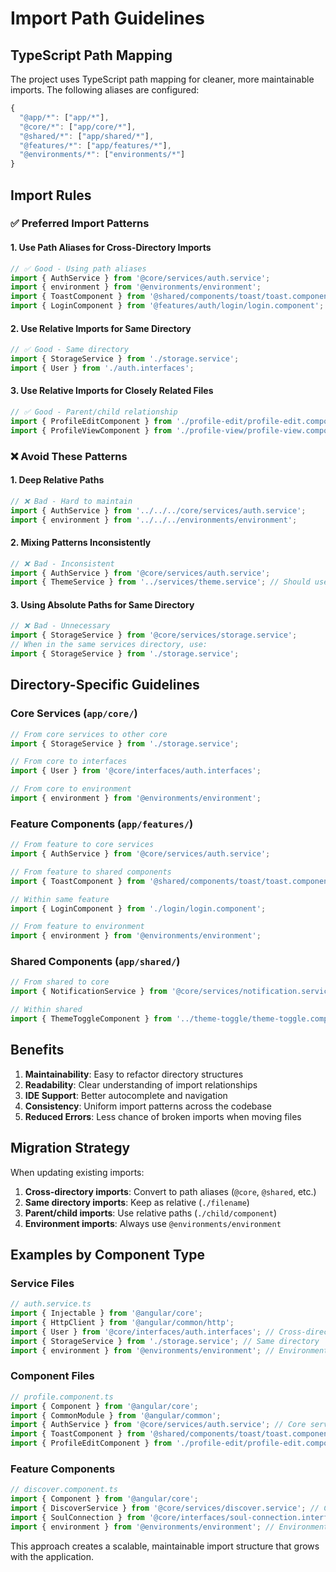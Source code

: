 # Import Path Guidelines

## TypeScript Path Mapping

The project uses TypeScript path mapping for cleaner, more maintainable imports. The following aliases are configured:

```typescript
{
  "@app/*": ["app/*"],
  "@core/*": ["app/core/*"],
  "@shared/*": ["app/shared/*"],
  "@features/*": ["app/features/*"],
  "@environments/*": ["environments/*"]
}
```

## Import Rules

### ✅ Preferred Import Patterns

#### 1. Use Path Aliases for Cross-Directory Imports
```typescript
// ✅ Good - Using path aliases
import { AuthService } from '@core/services/auth.service';
import { environment } from '@environments/environment';
import { ToastComponent } from '@shared/components/toast/toast.component';
import { LoginComponent } from '@features/auth/login/login.component';
```

#### 2. Use Relative Imports for Same Directory
```typescript
// ✅ Good - Same directory
import { StorageService } from './storage.service';
import { User } from './auth.interfaces';
```

#### 3. Use Relative Imports for Closely Related Files
```typescript
// ✅ Good - Parent/child relationship
import { ProfileEditComponent } from './profile-edit/profile-edit.component';
import { ProfileViewComponent } from './profile-view/profile-view.component';
```

### ❌ Avoid These Patterns

#### 1. Deep Relative Paths
```typescript
// ❌ Bad - Hard to maintain
import { AuthService } from '../../../core/services/auth.service';
import { environment } from '../../../environments/environment';
```

#### 2. Mixing Patterns Inconsistently
```typescript
// ❌ Bad - Inconsistent
import { AuthService } from '@core/services/auth.service';
import { ThemeService } from '../services/theme.service'; // Should use @core
```

#### 3. Using Absolute Paths for Same Directory
```typescript
// ❌ Bad - Unnecessary
import { StorageService } from '@core/services/storage.service';
// When in the same services directory, use:
import { StorageService } from './storage.service';
```

## Directory-Specific Guidelines

### Core Services (`app/core/`)
```typescript
// From core services to other core
import { StorageService } from './storage.service';

// From core to interfaces
import { User } from '@core/interfaces/auth.interfaces';

// From core to environment
import { environment } from '@environments/environment';
```

### Feature Components (`app/features/`)
```typescript
// From feature to core services
import { AuthService } from '@core/services/auth.service';

// From feature to shared components
import { ToastComponent } from '@shared/components/toast/toast.component';

// Within same feature
import { LoginComponent } from './login/login.component';

// From feature to environment
import { environment } from '@environments/environment';
```

### Shared Components (`app/shared/`)
```typescript
// From shared to core
import { NotificationService } from '@core/services/notification.service';

// Within shared
import { ThemeToggleComponent } from '../theme-toggle/theme-toggle.component';
```

## Benefits

1. **Maintainability**: Easy to refactor directory structures
2. **Readability**: Clear understanding of import relationships
3. **IDE Support**: Better autocomplete and navigation
4. **Consistency**: Uniform import patterns across the codebase
5. **Reduced Errors**: Less chance of broken imports when moving files

## Migration Strategy

When updating existing imports:

1. **Cross-directory imports**: Convert to path aliases (`@core`, `@shared`, etc.)
2. **Same directory imports**: Keep as relative (`./filename`)
3. **Parent/child imports**: Use relative paths (`./child/component`)
4. **Environment imports**: Always use `@environments/environment`

## Examples by Component Type

### Service Files
```typescript
// auth.service.ts
import { Injectable } from '@angular/core';
import { HttpClient } from '@angular/common/http';
import { User } from '@core/interfaces/auth.interfaces'; // Cross-directory
import { StorageService } from './storage.service'; // Same directory
import { environment } from '@environments/environment'; // Environment
```

### Component Files
```typescript
// profile.component.ts
import { Component } from '@angular/core';
import { CommonModule } from '@angular/common';
import { AuthService } from '@core/services/auth.service'; // Core service
import { ToastComponent } from '@shared/components/toast/toast.component'; // Shared
import { ProfileEditComponent } from './profile-edit/profile-edit.component'; // Child
```

### Feature Components
```typescript
// discover.component.ts
import { Component } from '@angular/core';
import { DiscoverService } from '@core/services/discover.service'; // Core
import { SoulConnection } from '@core/interfaces/soul-connection.interfaces'; // Interface
import { environment } from '@environments/environment'; // Environment
```

This approach creates a scalable, maintainable import structure that grows with the application.